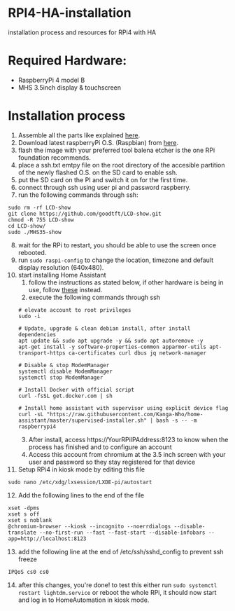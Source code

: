 # RPI4-HA-installation
installation process and resources for RPi4 with HA

# Required Hardware:
- RaspberryPi 4 model B
- MHS 3.5inch display & touchscreen

# Installation process
1. Assemble all the parts like explained [here](http://www.lcdwiki.com/MHS-3.5inch_RPi_Display).
2. Download latest raspberryPi O.S. (Raspbian) from [here](https://www.raspberrypi.org/software/operating-systems/#raspberry-pi-os-32-bit).
3. flash the image with your preferred tool balena etcher is the one RPi foundation recommends.
4. place a ssh.txt emtpy file on the root directory of the accesible partition of the newly flashed O.S. on the SD card to enable ssh.
5. put the SD card on the PI and switch it on for the first time.
6. connect through ssh using user pi and password raspberry.
7. run the following commands through ssh:
  ```shell
  sudo rm -rf LCD-show
  git clone https://github.com/goodtft/LCD-show.git
  chmod -R 755 LCD-show
  cd LCD-show/
  sudo ./MHS35-show
  ```
8. wait for the RPi to restart, you should be able to use the screen once rebooted.
9. run `sudo raspi-config` to change the location, timezone and default display resolution (640x480).
10. start installing Home Assistant
    1. follow the instructions as stated below, if other hardware is being in use, follow [these](https://community.home-assistant.io/t/installing-home-assistant-supervised-on-debian-10/200253) instead.
    2. execute the following commands through ssh
    ```shell
    # elevate account to root privileges
    sudo -i
    
    # Update, upgrade & clean debian install, after install dependencies
    apt update && sudo apt upgrade -y && sudo apt autoremove -y
    apt-get install -y software-properties-common apparmor-utils apt-transport-https ca-certificates curl dbus jq network-manager
    
    # Disable & stop ModemManager
    systemctl disable ModemManager
    systemctl stop ModemManager
    
    # Install Docker with official script
    curl -fsSL get.docker.com | sh
    
    # Install home assistant with supervisor using explicit device flag
    curl -sL "https://raw.githubusercontent.com/Kanga-Who/home-assistant/master/supervised-installer.sh" | bash -s -- -m raspberrypi4
    ```
    3. After install, access https://YourRPiIPAddress:8123 to know when the process has finished and to configure an account
    4. Access this account from chromium at the 3.5 inch screen with your user and password so they stay registered for that device
11. Setup RPi4 in kiosk mode by editing this file
```shell
sudo nano /etc/xdg/lxsession/LXDE-pi/autostart
```
12. Add the following lines to the end of the file
```shell
xset -dpms
xset s off
xset s noblank
@chromium-browser --kiosk --incognito --noerrdialogs --disable-translate --no-first-run --fast --fast-start --disable-infobars --app=http://localhost:8123
```
13. add the following line at the end of /etc/ssh/sshd_config to prevent ssh freeze
```
IPQoS cs0 cs0
```
14. after this changes, you're done! to test this either run `sudo systemctl restart lightdm.service` or reboot the whole RPi, it should now start and log in to HomeAutomation in kiosk mode.

